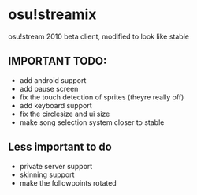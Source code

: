 # osu!streamix
 osu!stream 2010 beta client, modified to look like stable
## IMPORTANT TODO:
- add android support
- add pause screen
- fix the touch detection of sprites (theyre really off)
- add keyboard support
- fix the circlesize and ui size
- make song selection system closer to stable
## Less important to do
- private server support
- skinning support
- make the followpoints rotated
